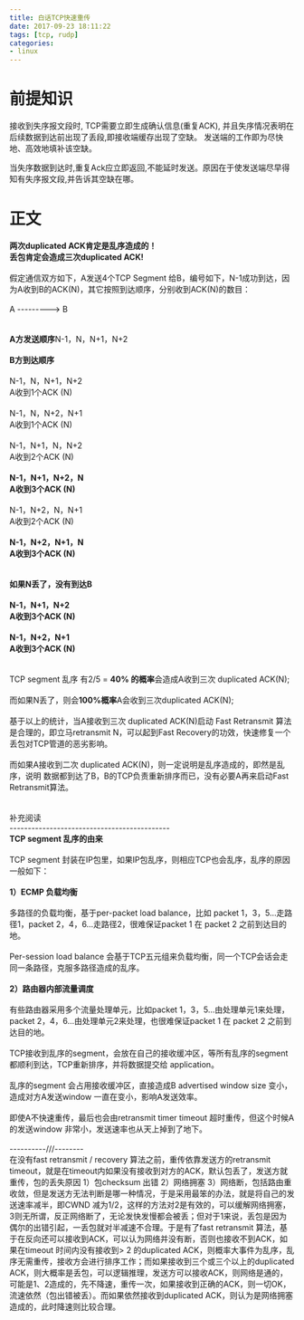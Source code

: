 ```yaml
---
title: 白话TCP快速重传
date: 2017-09-23 18:11:22
tags: [tcp, rudp]
categories: 
- linux
---
```


# 前提知识

接收到失序报文段时, TCP需要立即生成确认信息(重复ACK),
并且失序情况表明在后续数据到达前出现了丢段,即接收端缓存出现了空缺。
发送端的工作即为尽快地、高效地填补该空缺。

当失序数据到达时,重复Ack应立即返回,不能延时发送。原因在于使发送端尽早得
知有失序报文段,并告诉其空缺在哪。

<!-- more --> 

# 正文

<b>两次duplicated ACK肯定是乱序造成的！</b><br><b>丢包肯定会造成三次duplicated ACK!</b><br><br>假定通信双方如下，A发送4个TCP Segment 给B，编号如下，N-1成功到达，因为A收到B的ACK(N)，其它按照到达顺序，分别收到ACK(N)的数目：<br><br>                  A ---------&gt; B<br><br><br><b>A方发送顺序</b>N-1，N，N+1，N+2<br><br><b>B方到达顺序</b><br><br>N-1，N，N+1，N+2 <br>A收到1个ACK (N)<br><br>N-1，N，N+2，N+1 <br>A收到1个ACK (N)<br><br>N-1，N+1，N，N+2 <br>A收到2个ACK (N)<br><br><b>N-1，N+1，N+2，N </b><br><b>A收到</b><b>3个ACK (N)<br></b><br>N-1，N+2，N，N+1  <br>A收到2个ACK (N)<br><br><b>N-1，N+2，N+1，N </b><br><b>A收到</b><b>3个ACK (N)</b><br><br><br><b>如果N丢了，没有到达B</b><br><br><b>N-1，N+1，N+2 </b><br><b>A收到3个ACK (N)<br><br>N-1，N+2，N+1 </b><br><b>A收到</b><b>3个ACK (N)</b><br><br><br>TCP segment 乱序 有2/5 = <b>40% 的概率</b>会造成A收到三次 duplicated ACK(N);<br><br>而如果N丢了，则会<b>100%概率</b>A会收到三次duplicated ACK(N);<br><br>基于以上的统计，当A接收到三次 duplicated ACK(N)启动 Fast Retransmit 算法是合理的，即立马retransmit N，可以起到Fast Recovery的功效，快速修复一个丢包对TCP管道的恶劣影响。<br><br>而如果A接收到二次 duplicated ACK(N)，则一定说明是乱序造成的，即然是乱序，说明 数据都到达了B，B的TCP负责重新排序而已，没有必要A再来启动Fast Retransmit算法。<br><br><br>补充阅读<br>--------------------------------------------<br><b>TCP segment 乱序的由来</b><br><br>TCP segment 封装在IP包里，如果IP包乱序，则相应TCP也会乱序，乱序的原因一般如下：<br><br><b>1）ECMP 负载均衡</b><br><br>多路径的负载均衡，基于per-packet load balance，比如 packet 1，3，5…走路径1，packet 2，4，6…走路径2，很难保证packet 1 在 packet 2 之前到达目的地。<br><br>Per-session load balance 会基于TCP五元组来负载均衡，同一个TCP会话会走同一条路径，克服多路径造成的乱序。<br><br><b>2）路由器内部流量调度</b><br><br>有些路由器采用多个流量处理单元，比如packet 1，3，5…由处理单元1来处理，packet 2，4，6…由处理单元2来处理，也很难保证packet 1 在 packet 2 之前到达目的地。<br><br>TCP接收到乱序的segment，会放在自己的接收缓冲区，等所有乱序的segment 都顺利到达，TCP重新排序，并将数据提交给 application。<br><br>乱序的segment 会占用接收缓冲区，直接造成B advertised window size 变小，造成对方A发送window 一直在变小，影响A发送效率。<br><br>即使A不快速重传，最后也会由retransmit timer timeout 超时重传，但这个时候A的发送window 非常小，发送速率也从天上掉到了地下。<br><br>----------///--------<br>在没有fast retransmit / recovery 算法之前，重传依靠发送方的retransmit timeout，就是在timeout内如果没有接收到对方的ACK，默认包丢了，发送方就重传，包的丢失原因 1）包checksum 出错 2）网络拥塞 3）网络断，包括路由重收敛，但是发送方无法判断是哪一种情况，于是采用最笨的办法，就是将自己的发送速率减半，即CWND 减为1/2，这样的方法对2是有效的，可以缓解网络拥塞，3则无所谓，反正网络断了，无论发快发慢都会被丢；但对于1来说，丢包是因为偶尔的出错引起，一丢包就对半减速不合理。于是有了fast retransmit 算法，基于在反向还可以接收到ACK，可以认为网络并没有断，否则也接收不到ACK，如果在timeout 时间内没有接收到&gt; 2 的duplicated ACK，则概率大事件为乱序，乱序无需重传，接收方会进行排序工作；而如果接收到三个或三个以上的duplicated ACK，则大概率是丢包，可以逻辑推理，发送方可以接收ACK，则网络是通的，可能是1、2造成的，先不降速，重传一次，如果接收到正确的ACK，则一切OK，流速依然（包出错被丢）。而如果依然接收到duplicated ACK，则认为是网络拥塞造成的，此时降速则比较合理。</span></div>